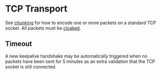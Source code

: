 TCP Transport
=============

See [chunking](../lob/chunking.md) for how to encode one or more packets on a standard TCP socket.  All packets must be [cloaked](../e3x/cloaking.md).

## Timeout

A new keepalive handshake may be automatically triggered when no packets have been sent for 5 minutes as an extra validation that the TCP socket is still connected.

